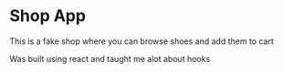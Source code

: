 # Shop App

This is a fake shop where you can browse shoes and add them to cart

Was built using react and taught me alot about hooks
